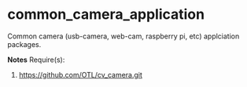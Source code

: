 # common_camera_application

Common camera (usb-camera, web-cam, raspberry pi, etc) applciation packages.

**Notes**
Require(s):
1. https://github.com/OTL/cv_camera.git
